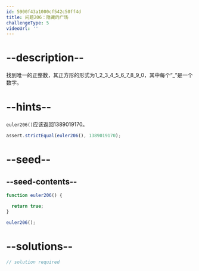```yaml
---
id: 5900f43a1000cf542c50ff4d
title: 问题206：隐藏的广场
challengeType: 5
videoUrl: ''
---
```


# --description--

找到唯一的正整数，其正方形的形式为1_2_3_4_5_6_7_8_9_0，其中每个“\_”是一个数字。

# --hints--

`euler206()`应该返回1389019170。

```js
assert.strictEqual(euler206(), 1389019170);
```

# --seed--

## --seed-contents--

```js
function euler206() {

  return true;
}

euler206();
```

# --solutions--

```js
// solution required
```
